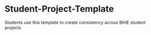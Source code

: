# Student-Project-Template
Students use this template to create consistency across BIHE student projects
